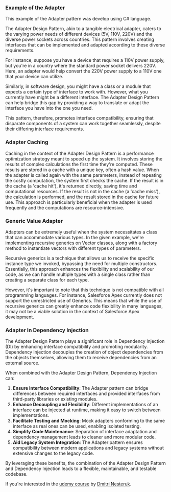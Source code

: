 ### Example of the Adapter

This example of the Adapter pattern was develop using C# language.

The Adapter Design Pattern, akin to a tangible electrical adapter, caters to the varying power needs of different devices (5V, 110V, 220V) and the diverse power sockets across countries. This pattern involves creating interfaces that can be implemented and adapted according to these diverse requirements.

For instance, suppose you have a device that requires a 110V power supply, but you're in a country where the standard power socket delivers 220V. Here, an adapter would help convert the 220V power supply to a 110V one that your device can utilize.

Similarly, in software design, you might have a class or a module that expects a certain type of interface to work with. However, what you currently have might be a different interface. The Adapter Design Pattern can help bridge this gap by providing a way to translate or adapt the interface you have into the one you need.

This pattern, therefore, promotes interface compatibility, ensuring that disparate components of a system can work together seamlessly, despite their differing interface requirements.

### Adapter Caching

Caching in the context of the Adapter Design Pattern is a performance optimization strategy meant to speed up the system. It involves storing the results of complex calculations the first time they're computed. These results are stored in a cache with a unique key, often a hash value. When the adapter is called again with the same parameters, instead of repeating the costly computation, the system first checks the cache. If the result is in the cache (a 'cache hit'), it's returned directly, saving time and computational resources. If the result is not in the cache (a 'cache miss'), the calculation is performed, and the result stored in the cache for future use. This approach is particularly beneficial when the adapter is used frequently and the computations are resource-intensive.

### Generic Value Adapter

Adapters can be extremely useful when the system necessitates a class that can accommodate various types. In the given example, we're implementing recursive generics on Vector classes, along with a factory method to instantiate vectors with different types of parameters.

Recursive generics is a technique that allows us to receive the specific instance type we invoked, bypassing the need for multiple constructors. Essentially, this approach enhances the flexibility and scalability of our code, as we can handle multiple types with a single class rather than creating a separate class for each type.

However, it's important to note that this technique is not compatible with all programming languages. For instance, Salesforce Apex currently does not support the unrestricted use of Generics. This means that while the use of recursive generics can greatly enhance code flexibility in many languages, it may not be a viable solution in the context of Salesforce Apex development.

### Adapter In Dependency Injection

The Adapter Design Pattern plays a significant role in Dependency Injection (DI) by enhancing interface compatibility and promoting modularity. Dependency Injection decouples the creation of object dependencies from the objects themselves, allowing them to receive dependencies from an external source.

When combined with the Adapter Design Pattern, Dependency Injection can:

1. **Ensure Interface Compatibility**: The Adapter pattern can bridge differences between required interfaces and provided interfaces from third-party libraries or existing modules.
2. **Enhance Decoupling and Flexibility**: Different implementations of an interface can be injected at runtime, making it easy to switch between implementations.
3. **Facilitate Testing and Mocking**: Mock adapters conforming to the same interface as real ones can be used, enabling isolated testing.
4. **Simplify Code Maintenance**: Separation of interface adaptation and dependency management leads to cleaner and more modular code.
5. **Aid Legacy System Integration**: The Adapter pattern ensures compatibility between modern applications and legacy systems without extensive changes to the legacy code.

By leveraging these benefits, the combination of the Adapter Design Pattern and Dependency Injection leads to a flexible, maintainable, and testable codebase.

If you're interested in the [udemy course](https://www.udemy.com/course/design-patterns-csharp-dotnet) by [Dmitri Nesteruk](https://www.udemy.com/user/dmitrinesteruk/).

